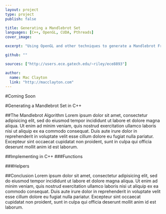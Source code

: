```yaml
---
layout: project
type: project
publish: false

title: Generating a Mandlebrot Set
languages: [C++, OpenGL, CUDA, Pthreads]
cover_image:

excerpt: "Using OpenGL and other techniques to generate a Mandlebrot Fractal"

github: ""

sources: ["http://users.ece.gatech.edu/~riley/ece8893"]

author:
  name: Mac Clayton
  link: "http://macclayton.com"    
---
```


#Coming Soon

#Generating a Mandlebrot Set in C++


##The Mandlebrot Algorithm
Lorem ipsum dolor sit amet, consectetur adipisicing elit, sed do eiusmod
tempor incididunt ut labore et dolore magna aliqua. Ut enim ad minim veniam,
quis nostrud exercitation ullamco laboris nisi ut aliquip ex ea commodo
consequat. Duis aute irure dolor in reprehenderit in voluptate velit esse
cillum dolore eu fugiat nulla pariatur. Excepteur sint occaecat cupidatat non
proident, sunt in culpa qui officia deserunt mollit anim id est laborum.

##Implementing in C++
###Functions

###Helpers

##Conclusion
Lorem ipsum dolor sit amet, consectetur adipisicing elit, sed do eiusmod
tempor incididunt ut labore et dolore magna aliqua. Ut enim ad minim veniam,
quis nostrud exercitation ullamco laboris nisi ut aliquip ex ea commodo
consequat. Duis aute irure dolor in reprehenderit in voluptate velit esse
cillum dolore eu fugiat nulla pariatur. Excepteur sint occaecat cupidatat non
proident, sunt in culpa qui officia deserunt mollit anim id est laborum.</p>
